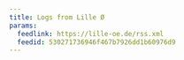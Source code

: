 ```yaml
---
title: Logs from Lille Ø
params:
  feedlink: https://lille-oe.de/rss.xml
  feedid: 530271736946f467b7926dd1b60976d9
---
```

